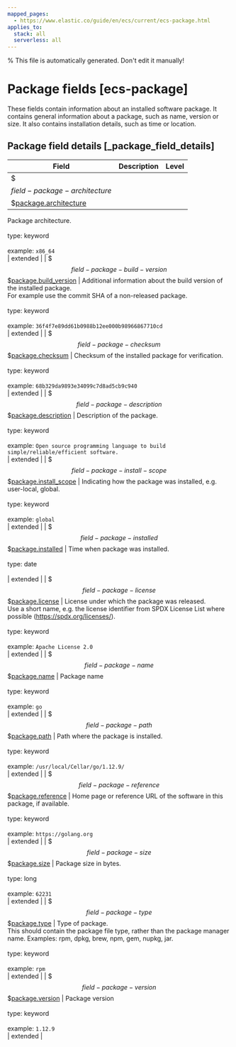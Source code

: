 ```yaml
---
mapped_pages:
  - https://www.elastic.co/guide/en/ecs/current/ecs-package.html
applies_to:
  stack: all
  serverless: all
---
```

% This file is automatically generated. Don't edit it manually!

# Package fields [ecs-package]

These fields contain information about an installed software package. It contains general information about a package, such as name, version or size. It also contains installation details, such as time or location.

## Package field details [_package_field_details]

| Field | Description | Level |
| --- | --- | --- |
| $$$field-package-architecture$$$[package.architecture](#field-package-architecture) |
Package architecture.<br><br>type: keyword<br><br>
example: `x86_64`<br> | extended |
| $$$field-package-build-version$$$[package.build_version](#field-package-build-version) |
Additional information about the build version of the installed package.<br>For example use the commit SHA of a non-released package.<br><br>type: keyword<br><br>
example: `36f4f7e89dd61b0988b12ee000b98966867710cd`<br> | extended |
| $$$field-package-checksum$$$[package.checksum](#field-package-checksum) |
Checksum of the installed package for verification.<br><br>type: keyword<br><br>
example: `68b329da9893e34099c7d8ad5cb9c940`<br> | extended |
| $$$field-package-description$$$[package.description](#field-package-description) |
Description of the package.<br><br>type: keyword<br><br>
example: `Open source programming language to build simple/reliable/efficient software.`<br> | extended |
| $$$field-package-install-scope$$$[package.install_scope](#field-package-install-scope) |
Indicating how the package was installed, e.g. user-local, global.<br><br>type: keyword<br><br>
example: `global`<br> | extended |
| $$$field-package-installed$$$[package.installed](#field-package-installed) |
Time when package was installed.<br><br>type: date<br><br>
 | extended |
| $$$field-package-license$$$[package.license](#field-package-license) |
License under which the package was released.<br>Use a short name, e.g. the license identifier from SPDX License List where possible (https://spdx.org/licenses/).<br><br>type: keyword<br><br>
example: `Apache License 2.0`<br> | extended |
| $$$field-package-name$$$[package.name](#field-package-name) |
Package name<br><br>type: keyword<br><br>
example: `go`<br> | extended |
| $$$field-package-path$$$[package.path](#field-package-path) |
Path where the package is installed.<br><br>type: keyword<br><br>
example: `/usr/local/Cellar/go/1.12.9/`<br> | extended |
| $$$field-package-reference$$$[package.reference](#field-package-reference) |
Home page or reference URL of the software in this package, if available.<br><br>type: keyword<br><br>
example: `https://golang.org`<br> | extended |
| $$$field-package-size$$$[package.size](#field-package-size) |
Package size in bytes.<br><br>type: long<br><br>
example: `62231`<br> | extended |
| $$$field-package-type$$$[package.type](#field-package-type) |
Type of package.<br>This should contain the package file type, rather than the package manager name. Examples: rpm, dpkg, brew, npm, gem, nupkg, jar.<br><br>type: keyword<br><br>
example: `rpm`<br> | extended |
| $$$field-package-version$$$[package.version](#field-package-version) |
Package version<br><br>type: keyword<br><br>
example: `1.12.9`<br> | extended |


